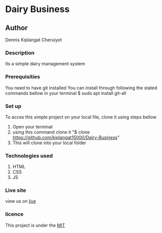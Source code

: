 # Dairy Business
## Author
Dennis Kiplangat Cheruiyot 
### Description
Its a simple dairy management system
### Prerequisities
You need to have git installed
You can install through following the stated commands bellow in your terminal
$ sudo apt install git-all
### Set up
To acces this simple project on your local file, clone it using steps bellow
1. Open your terminal
1. using this command clone it "$ clone https://github.com/kiplangat15000/Dairy-Business"
1. This will clone into your local folder 

### Technologies used
1. HTML
1. CSS
1. JS
### Live site 
view us on [live](https://kiplangat15000.github.io/Dairy_Business/)
### licence
This project is under the [MIT](LICENCE)